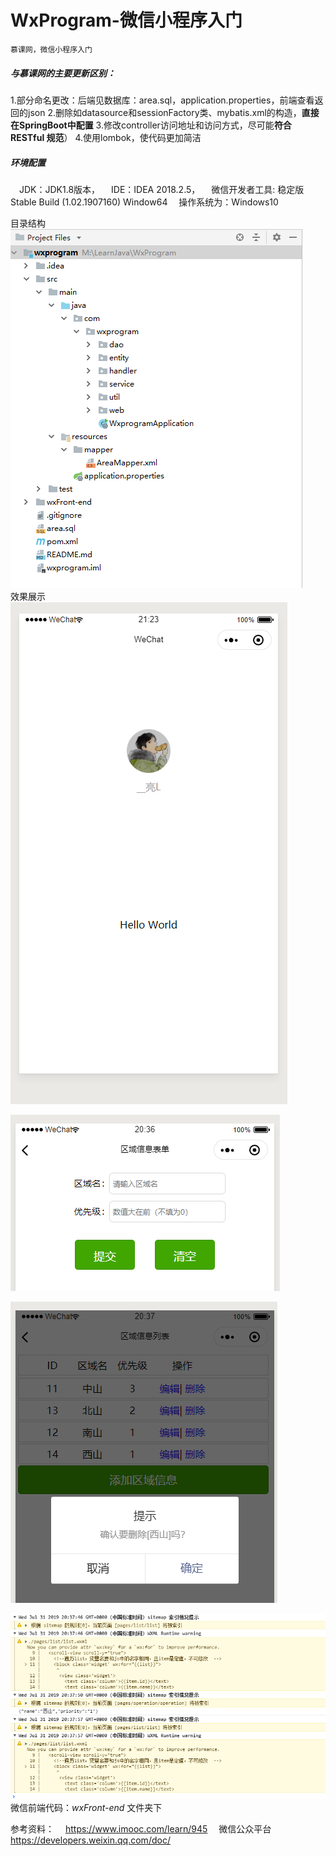 # WxProgram-微信小程序入门

```
慕课网，微信小程序入门
```

##### 与慕课网的主要更新**区别**：

1.部分命名更改：后端见数据库：area.sql，application.properties，前端查看返回的json 
2.删除如datasource和sessionFactory类、mybatis.xml的构造，**直接在SpringBoot中配置** 
3.修改controller访问地址和访问方式，尽可能**符合 RESTful 规范**）
4.使用lombok，使代码更加简洁 

##### 环境配置

 JDK：JDK1.8版本，
 IDE：IDEA 2018.2.5，
 微信开发者工具: 稳定版 Stable Build (1.02.1907160) Window64 
 操作系统为：Windows10

目录结构<br/>
[![image](https://github.com/linksong/WxProgram/raw/master/img/project.png)](https://github.com/linksong/WxProgram/blob/master/img/project.png)
<br/>
效果展示<br/>
[![image](https://github.com/linksong/WxProgram/raw/master/img/Tim.png)](https://github.com/linksong/WxProgram/blob/master/img/Tim.png)

[![image](https://github.com/linksong/WxProgram/blob/master/img/tim3.png)](https://github.com/linksong/WxProgram/blob/master/img/tim3.png)

[![image](https://github.com/linksong/WxProgram/blob/master/img/tim4.png)](https://github.com/linksong/WxProgram/blob/master/img/tim4.png)

[![image](https://github.com/linksong/WxProgram/blob/master/img/tim5.png)](https://github.com/linksong/WxProgram/blob/master/img/tim5.png)
<br/>
微信前端代码：*wxFront-end* 文件夹下



参考资料：
 https://www.imooc.com/learn/945
 微信公众平台 https://developers.weixin.qq.com/doc/ 
